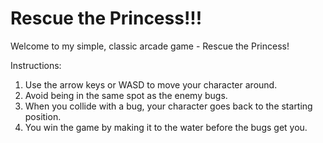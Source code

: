 Rescue the Princess!!!
===============================

Welcome to my simple, classic arcade game - Rescue the Princess!


Instructions:
1. Use the arrow keys or WASD to move your character around.
2. Avoid being in the same spot as the enemy bugs.
3. When you collide with a bug, your character goes back to the starting position.
4. You win the game by making it to the water before the bugs get you.
